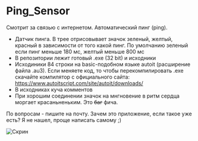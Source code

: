 # Ping_Sensor
Смотрит за связью с интернетом. Автоматический пинг (ping).
- Датчик пинга. В трее отрисовывает значок зеленый, желтый, красный в зависимости от того какой пинг. По умолчанию зеленый если пинг меньше 180 мс, желтый меньше 800 мс
- В репозитории лежит готовый .exe (32 bit) и исходники
- Исходиники 84 строки на basic-подобном языке autoit (расширение файла .au3). Если меняете код, то чтобы перекомпилировать .exe скачайте компилятор с официального сайта: https://www.autoitscript.com/site/autoit/downloads/
- В исходниках куча комментов
- При хорошим соединении значок на мнгновение в ритм сердца моргает красаньненьким. Это ~~баг~~  фича.

По вопросам - пишите на почту.
Зачем это приложение, если такое уже есть? Я не нашел, проще написать самому ;)


![Скрин](https://yadi.sk/i/NkoAUVt4QRnWmA.png)
